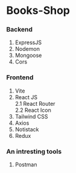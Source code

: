 # Books-Shop

### Backend  

1. ExpressJS
2. Nodemon  
3. Mongoose  
4. Cors

### Frontend 

1. Vite  
2. React JS  
        2.1  React Router  
        2.2  React Icon
3. Tailwind CSS  
4. Axios
5. Notistack
6. Redux  

### An intresting tools

1. Postman  